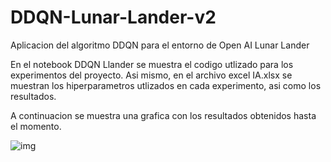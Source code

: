 # DDQN-Lunar-Lander-v2
Aplicacion del algoritmo DDQN para el entorno de Open AI Lunar Lander


En el notebook DDQN Llander se muestra el codigo utlizado para los experimentos del proyecto. Asi mismo, en el archivo excel IA.xlsx se muestran los hiperparametros utlizados en cada experimento, asi como los resultados.

A continuacion se muestra una grafica con los resultados obtenidos hasta el momento.


![img](DDQN-Lunar-Lander-v2/img1.png)
